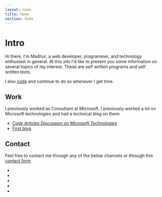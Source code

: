 ```yaml
---
layout: name
title: Home
section: Home
---
```



Intro
=======

Hi there, I'm Madhur, a web developer, programmer, and technology enthusiast in general. At this site I'd like to present you some information on several topics of my interest. These are self written programs and self written texts.



I also [code](/projects) and continue to do so whenever I get time.


Work
-----
I previously worked as Consultant at Microsoft. I previously worked a lot on Microsoft technologies and had a technical blog on them:
*  _[Code Articles Discussion on Microsoft Technologies](http://blogs.msdn.com/mahuja)_
*  [First blog](http://madhurahuja.blogspot.in/)


  

Contact
--------
Feel free to contact me through any of the below channels or through this [contact form](/contact)

<ul class="contact-icons">
<li><a href="http://www.linkedin.com/in/madhurahuja"><i class="fa fa-linkedin-square fa-3x"></i><a/></li>
<li><a href="http://stackoverflow.com/users/507256/madhur-ahuja"><i class="fa fa-stack-overflow fa-3x"></i><a/></li>
<li><a href="https://github.com/madhur"><i class="fa fa-github fa-3x"></i><a/></li>
<li><a href="http://twitter.com/#!/madhur25"><i class="fa fa-twitter-square fa-3x"></i><a/></li>
<li><a href="mailto:ahuja.madhur@gmail.com"><i class="fa fa-inbox fa-3x"></i><a/></li>
</ul>
